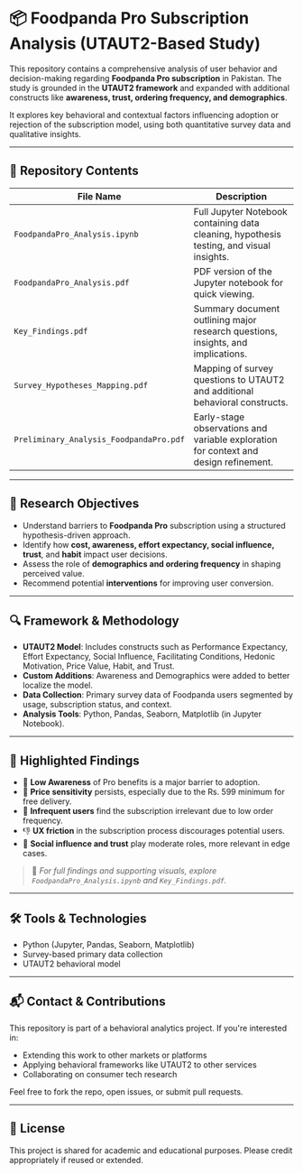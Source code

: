 # 📦 Foodpanda Pro Subscription Analysis (UTAUT2-Based Study)

This repository contains a comprehensive analysis of user behavior and decision-making regarding **Foodpanda Pro subscription** in Pakistan. The study is grounded in the **UTAUT2 framework** and expanded with additional constructs like **awareness, trust, ordering frequency, and demographics**. 

It explores key behavioral and contextual factors influencing adoption or rejection of the subscription model, using both quantitative survey data and qualitative insights.

---

## 📁 Repository Contents

| File Name                            | Description                                                                 |
|-------------------------------------|-----------------------------------------------------------------------------|
| `FoodpandaPro_Analysis.ipynb`       | Full Jupyter Notebook containing data cleaning, hypothesis testing, and visual insights. |
| `FoodpandaPro_Analysis.pdf`         | PDF version of the Jupyter notebook for quick viewing.                     |
| `Key_Findings.pdf`                  | Summary document outlining major research questions, insights, and implications. |
| `Survey_Hypotheses_Mapping.pdf`     | Mapping of survey questions to UTAUT2 and additional behavioral constructs. |
| `Preliminary_Analysis_FoodpandaPro.pdf` | Early-stage observations and variable exploration for context and design refinement. |

---

## 🎯 Research Objectives

- Understand barriers to **Foodpanda Pro** subscription using a structured hypothesis-driven approach.
- Identify how **cost, awareness, effort expectancy, social influence, trust**, and **habit** impact user decisions.
- Assess the role of **demographics and ordering frequency** in shaping perceived value.
- Recommend potential **interventions** for improving user conversion.

---

## 🔍 Framework & Methodology

- **UTAUT2 Model**: Includes constructs such as Performance Expectancy, Effort Expectancy, Social Influence, Facilitating Conditions, Hedonic Motivation, Price Value, Habit, and Trust.
- **Custom Additions**: Awareness and Demographics were added to better localize the model.
- **Data Collection**: Primary survey data of Foodpanda users segmented by usage, subscription status, and context.
- **Analysis Tools**: Python, Pandas, Seaborn, Matplotlib (in Jupyter Notebook).

---

## 📌 Highlighted Findings

- 🚫 **Low Awareness** of Pro benefits is a major barrier to adoption.
- 💸 **Price sensitivity** persists, especially due to the Rs. 599 minimum for free delivery.
- 🔁 **Infrequent users** find the subscription irrelevant due to low order frequency.
- 👎 **UX friction** in the subscription process discourages potential users.
- 🤝 **Social influence and trust** play moderate roles, more relevant in edge cases.

> 📘 *For full findings and supporting visuals, explore `FoodpandaPro_Analysis.ipynb` and `Key_Findings.pdf`.*

---

## 🛠 Tools & Technologies

- Python (Jupyter, Pandas, Seaborn, Matplotlib)
- Survey-based primary data collection
- UTAUT2 behavioral model

---

## 📬 Contact & Contributions

This repository is part of a behavioral analytics project. If you're interested in:
- Extending this work to other markets or platforms
- Applying behavioral frameworks like UTAUT2 to other services
- Collaborating on consumer tech research

Feel free to fork the repo, open issues, or submit pull requests.

---

## 📄 License

This project is shared for academic and educational purposes. Please credit appropriately if reused or extended.

